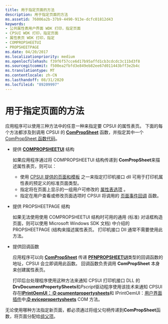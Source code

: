 ```yaml
---
title: 用于指定页面的方法
description: 用于指定页面的方法
ms.assetid: 76006a2b-37b9-4490-913e-dcfc01812d43
keywords:
- 公共属性表用户界面 WDK 打印，指定页面
- CPSUI WDK 打印，指定页面
- 属性表页 WDK 打印，指定
- COMPROPSHEETUI
- PROPSHEETPAGE
ms.date: 04/20/2017
ms.localizationpriority: medium
ms.openlocfilehash: f39f6f57cce6d17b95affd1cb3cdcdc3c11bd3f8
ms.sourcegitcommit: f500ea2fbfd3e849eb82ee67d011443bff3e2b4c
ms.translationtype: MT
ms.contentlocale: zh-CN
ms.lasthandoff: 08/31/2020
ms.locfileid: "89209997"
---
```

# <a name="methods-for-specifying-pages"></a>用于指定页面的方法





应用程序可以使用三种方法中的任意一种来指定要 CPSUI 的属性表页。 下面的每个方法都涉及到调用 CPSUI 的 [**ComPropSheet**](/windows-hardware/drivers/ddi/compstui/nc-compstui-pfncompropsheet) 函数，并指定其中一个 [ComPropSheet 函数代码](/windows-hardware/drivers/ddi/_print/index)。

-   提供 [**COMPROPSHEETUI**](/windows-hardware/drivers/ddi/compstui/ns-compstui-_compropsheetui) 结构

    如果应用程序通过将 COMPROPSHEETUI 结构传递到 **ComPropSheet**来描述属性表页，则可以：

    -   使用 [CPSUI 提供的页面和模板](cpsui-supplied-pages-and-templates.md) 之一来指定打印机接口 dll 可用于打印机属性表的预定义的标准页面类型。
    -   指定将在页面上显示的一组用户可修改的 [属性表选项](property-sheet-options.md) 。
    -   指定在用户查看或修改页面选项时 CPSUI 将调用的 [页面事件回调](page-event-callbacks.md) 函数。
-   提供 PROPSHEETPAGE 结构

    如果无法使用使用 COMPROPSHEETUI 结构时可用的通用 (标准) 对话框构造页面，则可以使用 Microsoft Windows SDK 文档) 中介绍的 PROPSHEETPAGE (结构来描述属性表页。 打印机接口 Dll 通常不需要使用此方法。

-   提供回调函数

    应用程序可以向 [**ComPropSheet**](/windows-hardware/drivers/ddi/compstui/nc-compstui-pfncompropsheet) 传递 [**PFNPROPSHEETUI**](/windows-hardware/drivers/ddi/compstui/nc-compstui-pfnpropsheetui)类型的回调函数的地址，CPSUI 会立即调用此函数。 回调函数负责调用 **ComPropSheet** 本身来创建属性表页。

    打印后台处理程序使用这种方法来通知 CPSUI 打印机接口 DLL 的**DrvDocumentPropertySheets**和*Pscript*驱动程序使用该技术来通知 CPSUI 存在[**IPrintOemUI：:D ocumentpropertysheets**](/windows-hardware/drivers/ddi/prcomoem/nf-prcomoem-iprintoemui-documentpropertysheets)和 IPrintOemUI：[用户界面插件](user-interface-plug-ins.md)中[**:D evicepropertysheets**](/windows-hardware/drivers/ddi/prcomoem/nf-prcomoem-iprintoemui-devicepropertysheets) COM 方法。

无论使用哪种方法指定新页面，都必须通过将组父句柄传递到**ComPropSheet**函数，将页面分配给[组父项](group-parent.md)。

 

